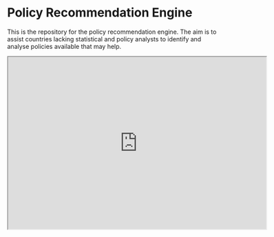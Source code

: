 # Policy Recommendation Engine

This is the repository for the policy recommendation engine. The aim
is to assist countries lacking statistical and policy analysts to
identify and analyse policies available that may help.

<iframe src="http://bl.ocks.org/Kalimaha/53c4d2c8945236232495" width="600" height="400" marginwidth="0" marginheight="0" scrolling="no"></iframe>

<div id="kao"></div>

